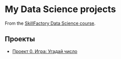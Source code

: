 # My Data Science projects

From the [SkillFactory Data Science course](https://skillfactory.ru/data-science).

## Проекты 

* [Проект 0. Игра: Угадай число](https://github.com/SerG8S/sf_data_science/tree/main/project_0)